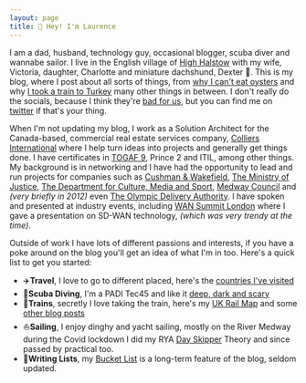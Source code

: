 ```yaml
---
layout: page
title: 👋 Hey! I'm Laurence
---
```


I am a dad, husband, technology guy, occasional blogger, scuba diver and wannabe sailor. I live in the English village of [High Halstow](https://en.wikipedia.org/wiki/High_Halstow) with my wife, Victoria, daughter, Charlotte and miniature dachshund, Dexter 🐶. This is my blog, where I post about all sorts of things, from [why I can't eat oysters](https://andrews.io/blog/so-long-oysters.html) and why [I took a train to Turkey](https://andrews.io/blog/train-to-turkey-intro.html) many other things in between. I don't really do the socials, because I think they're [bad for us](https://ledger.humanetech.com/), but you can find me on [<i class="fab fa-twitter"></i>twitter](https://twitter.com/14zz4) if that's your thing.

When I'm not updating my blog, I work as a Solution Architect for the Canada-based, commercial real estate services company, [Colliers International](https://www.colliers.com) where I help turn ideas into projects and generally get things done. I have certificates in [TOGAF 9](https://andrews.io/blog/togaf9.html), Prince 2 and ITIL, among other things. My background is in networking and I have had the opportunity to lead and run projects for companies such as [Cushman & Wakefield](https://www.cushwake.com/), [The Ministry of Justice](https://en.wikipedia.org/wiki/Ministry_of_Justice_(United_Kingdom)), [The Department for Culture, Media and Sport](https://en.wikipedia.org/wiki/Department_for_Digital,_Culture,_Media_and_Sport), [Medway Council](https://www.medway.gov.uk/) and _(very briefly in 2012)_ even [The Olympic Delivery Authority](https://www.gov.uk/government/organisations/olympic-delivery-authority). I have spoken and presented at industry events, including [WAN Summit London](https://blog.telegeography.com/global-real-estate-services-business-builds-for-the-future-with-sd-wan) where I gave a presentation on SD-WAN technology, _(which was very trendy at the time)_.

Outside of work I have lots of different passions and interests, if you have a poke around on the blog you'll get an idea of what I'm in too. Here's a quick list to get you started:
- ✈️**Travel**, I love to go to different placed, here's the [countries I've visited](https://andrews.io/menu/countries.html)
- 🤿**Scuba Diving**, I'm a PADI Tec45 and like it [deep, dark and scary](https://andrews.io/blog/padi-tec45.html)
- 🚂**Trains**, secretly I love taking the train, here's my [UK Rail Map](https://andrews.io/menu/railmap.html) and some [other blog posts](https://andrews.io/tag/trains)
- ⛵️**Sailing**, I enjoy dinghy and yacht sailing, mostly on the River Medway during the Covid lockdown I did my RYA [Day Skipper](https://andrews.io/tag/dayskipper) Theory and since passed by practical too.
- 📝**Writing Lists**, my [Bucket List](https://andrews.io/menu/thelist.html) is a long-term feature of the blog, seldom updated.
